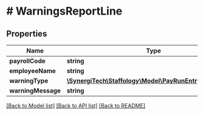 # # WarningsReportLine

## Properties

Name | Type | Description | Notes
------------ | ------------- | ------------- | -------------
**payrollCode** | **string** |  | [optional]
**employeeName** | **string** |  | [optional]
**warningType** | [**\SynergiTech\Staffology\Model\PayRunEntryWarningType**](PayRunEntryWarningType.md) |  | [optional]
**warningMessage** | **string** |  | [optional]

[[Back to Model list]](../../README.md#models) [[Back to API list]](../../README.md#endpoints) [[Back to README]](../../README.md)
